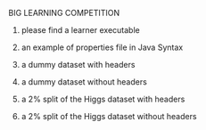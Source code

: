 BIG LEARNING COMPETITION

1) please find a learner executable

2) an example of properties file in Java Syntax

3) a dummy dataset with headers

4) a dummy dataset without headers

5) a 2% split of the Higgs dataset with headers

6) a 2% split of the Higgs dataset without headers
